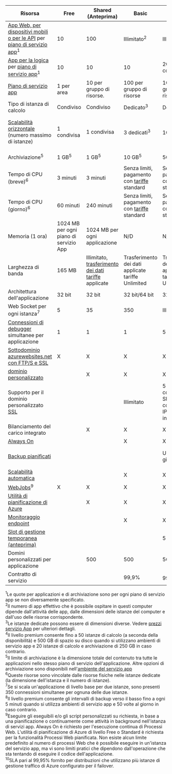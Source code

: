 | Risorsa | Free | Shared (Anteprima) | Basic | Standard | Premium (anteprima)</th> |
| --- | --- | --- | --- | --- | --- |
| [App Web, per dispositivi mobili o per le API](https://azure.microsoft.com/services/app-service/) per [piano di servizio app](../articles/app-service/azure-web-sites-web-hosting-plans-in-depth-overview.md)<sup>1</sup> |10 |100 |Illimitato<sup>2</sup> |Illimitato<sup>2</sup> |Illimitato<sup>2</sup> |
| [App per la logica](https://azure.microsoft.com/services/app-service/logic/) per [piano di servizio app](../articles/app-service/azure-web-sites-web-hosting-plans-in-depth-overview.md)</a><sup>1</sup> |10 |10 |10 |20 per ogni core |20 per ogni core |
| [Piano di servizio app](../articles/app-service/azure-web-sites-web-hosting-plans-in-depth-overview.md) |1 per area |10 per gruppo di risorse. |100 per gruppo di risorse |100 per gruppo di risorse |100 per gruppo di risorse |
| Tipo di istanza di calcolo |Condiviso |Condiviso |Dedicato<sup>3</sup> |Dedicato<sup>3</sup> |Dedicato<sup>3</sup></p> |
| [Scalabilità orizzontale](../articles/app-service-web/web-sites-scale.md) (numero massimo di istanze) |1 condivisa |1 condivisa |3 dedicati<sup>3</sup> |10 dedicati<sup>3</sup> |20 dedicati (50 nell'ambiente del servizio app)<sup>3,4</sup> |
| Archiviazione<sup>5</sup> |1 GB<sup>5</sup> |1 GB<sup>5</sup> |10 GB<sup>5</sup> |50 GB<sup>5</sup> |500 GB<sup>4,5</sup></p> |
| Tempo di CPU (breve)<sup>6</sup> |3 minuti |3 minuti |Senza limiti, pagamento con [tariffe](https://azure.microsoft.com/pricing/details/app-service/) standard</a> |Senza limiti, pagamento con tariffe standard |Senza limiti, pagamento con tariffe standard |
| Tempo di CPU (giorno)<sup>6</sup> |60 minuti |240 minuti |Senza limiti, pagamento con [tariffe](https://azure.microsoft.com/pricing/details/app-service/) standard</a> |Senza limiti, pagamento con tariffe standard |Senza limiti, pagamento con tariffe standard |
| Memoria (1 ora) |1024 MB per ogni piano di servizio App |1024 MB per ogni applicazione |N/D |N/D |N/D |
| Larghezza di banda |165 MB |Illimitato, [trasferimento dei dati tariffe](https://azure.microsoft.com/pricing/details/data-transfers/) applicate |Trasferimento dei dati applicate tariffe Unlimited |Trasferimento dei dati applicate tariffe Unlimited |Trasferimento dei dati applicate tariffe Unlimited |
| Architettura dell'applicazione |32 bit |32 bit |32 bit/64 bit |32 bit/64 bit |32 bit/64 bit |
| Web Socket per ogni istanza<sup>7</sup> |5 |35 |350 |Illimitato |Illimitato |
| [Connessioni di debugger](../articles/app-service-web/web-sites-dotnet-troubleshoot-visual-studio.md) simultanee per applicazione |1 |1 |1 |5 |5 |
| [Sottodominio azurewebsites.net con FTP/S e SSL](../articles/app-service-web/web-sites-configure-ssl-certificate.md) |X |X |X |X |X |
| [dominio personalizzato](../articles/app-service-web/web-sites-custom-domain-name.md)  | |X |X |X |X |
| Supporto per il dominio personalizzato [SSL](../articles/app-service-web/web-sites-configure-ssl-certificate.md) | | |Illimitato |5 connessioni SNI SSL e 1 connessione IP SSL incluse |5 connessioni SNI SSL e 1 connessione IP SSL incluse |
| Bilanciamento del carico integrato | |X |X |X |X |
| [Always On](../articles/app-service-web/web-sites-configure.md) | | |X |X |X |
| [Backup pianificati](../articles/app-service-web/web-sites-backup.md) | | | |Una volta al giorno |Una volta ogni 5 minuti<sup>8</sup> |
| [Scalabilità automatica](../articles/app-service-web/web-sites-scale.md) | | |X |X |X |
| [WebJobs](../articles/app-service-web/web-sites-create-web-jobs.md)<sup>9</sup> |X |X |X |X |X |
| [Utilità di pianificazione di Azure](https://azure.microsoft.com/services/scheduler/)  | |X |X |X |X |
| [Monitoraggio endpoint](../articles/app-service-web/web-sites-monitor.md) | | |X |X |X |
| [Slot di gestione temporanea (anteprima)](../articles/app-service-web/web-sites-staged-publishing.md) | | | |5 |20 |
| Domini personalizzati per applicazione</a> | |500 |500 |500 |500 |
| Contratto di servizio | |<p> |99,9% |99.95%<sup>10</sup> |99.95%<sup>10</sup> |

<sup>1</sup>Le quote per applicazioni e di archiviazione sono per ogni piano di servizio app se non diversamente specificato.  
<sup>2</sup>Il numero di app effettivo che è possibile ospitare in questi computer dipende dall'attività delle app, dalle dimensioni delle istanze del computer e dall'uso delle risorse corrispondente.  
<sup>3</sup>Le istanze dedicate possono essere di dimensioni diverse. Vedere [prezzi servizio App](https://azure.microsoft.com/pricing/details/data-transfers/pricing/details/app-service/) per ulteriori dettagli.  
<sup>4</sup>Il livello premium consente fino a 50 istanze di calcolo (a seconda della disponibilità) e 500 GB di spazio su disco quando si utilizzano ambienti di servizio app e 20 istanze di calcolo e archiviazione di 250 GB in caso contrario.  
<sup>5</sup>Il limite di archiviazione è la dimensione totale del contenuto tra tutte le applicazioni nello stesso piano di servizio dell'applicazione. Altre opzioni di archiviazione sono disponibili nell'[ambiente del servizio app](../articles/app-service-web/app-service-web-configure-an-app-service-environment.md#storage)  
<sup>6</sup>Queste risorse sono vincolate dalle risorse fisiche nelle istanze dedicate (la dimensione dell'istanza e il numero di istanze).  
<sup>7</sup>Se si scala un'applicazione di livello base per due istanze, sono presenti 350 connessioni simultanee per ognuna delle due istanze.  
<sup>8</sup>Il livello premium consente gli intervalli di backup verso il basso fino a ogni 5 minuti quando si utilizza ambienti di servizio app e 50 volte al giorno in caso contrario.  
<sup>9</sup>Eseguire gli eseguibili e/o gli script personalizzati su richiesta, in base a una pianificazione o continuamente come attività in background nell'istanza di servizi app. Always On è richiesto per l'esecuzione continua di Processi Web. L'utilità di pianificazione di Azure di livello Free o Standard è richiesta per la funzionalità Processi Web pianificata. Non esiste alcun limite predefinito al numero di processi Web che è possibile eseguire in un'istanza del servizio app, ma vi sono limiti pratici che dipendono dall'operazione che sta tentando di eseguire il codice dell'applicazione.   
<sup>10</sup>SLA pari al 99,95% fornito per distribuzioni che utilizzano più istanze di gestione traffico di Azure configurato per il failover.  



<!--HONumber=Nov16_HO3-->


